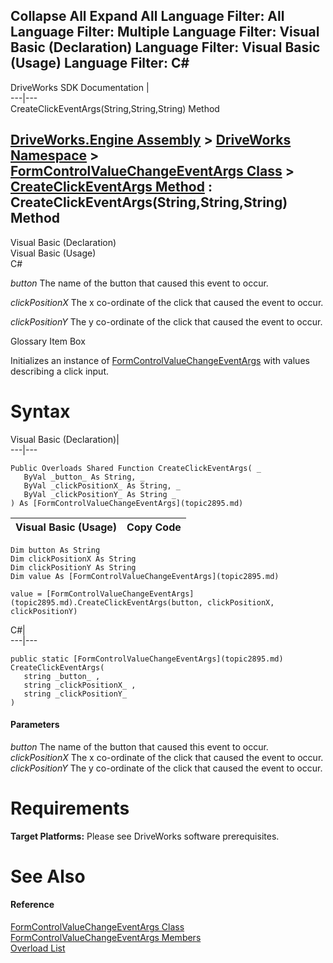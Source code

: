 Collapse All Expand All Language Filter: All  Language Filter: Multiple  Language Filter: Visual Basic (Declaration) Language Filter: Visual Basic (Usage) Language Filter: C#  
---  
DriveWorks SDK Documentation  |   
---|---  
CreateClickEventArgs(String,String,String) Method   
  
[DriveWorks.Engine Assembly](topic2156.md) > [DriveWorks Namespace](topic2159.md) > [FormControlValueChangeEventArgs Class](topic2895.md) > [CreateClickEventArgs Method](topic2901.md) : CreateClickEventArgs(String,String,String) Method  
---  
  
Visual Basic (Declaration)    
Visual Basic (Usage)    
C# 

_button_
    The name of the button that caused this event to occur.

_clickPositionX_
    The x co-ordinate of the click that caused the event to occur.

_clickPositionY_
    The y co-ordinate of the click that caused the event to occur.

Glossary Item Box

Initializes an instance of [FormControlValueChangeEventArgs](topic2895.md) with values describing a click input. 

# Syntax

Visual Basic (Declaration)|   
---|---  
      
    
    Public Overloads Shared Function CreateClickEventArgs( _
       ByVal _button_ As String, _
       ByVal _clickPositionX_ As String, _
       ByVal _clickPositionY_ As String _
    ) As [FormControlValueChangeEventArgs](topic2895.md)  
  
Visual Basic (Usage)| Copy Code  
---|---  
      
    
    Dim button As String
    Dim clickPositionX As String
    Dim clickPositionY As String
    Dim value As [FormControlValueChangeEventArgs](topic2895.md)
     
    value = [FormControlValueChangeEventArgs](topic2895.md).CreateClickEventArgs(button, clickPositionX, clickPositionY)  
  
C#|   
---|---  
      
    
    public static [FormControlValueChangeEventArgs](topic2895.md) CreateClickEventArgs( 
       string _button_ ,
       string _clickPositionX_ ,
       string _clickPositionY_
    )  
  
#### Parameters

 _button_
    The name of the button that caused this event to occur.
_clickPositionX_
    The x co-ordinate of the click that caused the event to occur.
_clickPositionY_
    The y co-ordinate of the click that caused the event to occur.

# Requirements

**Target Platforms:** Please see DriveWorks software prerequisites.

# See Also

#### Reference

[FormControlValueChangeEventArgs Class](topic2895.md)   
[FormControlValueChangeEventArgs Members](topic2896.md)   
[Overload List](topic2901.md)


